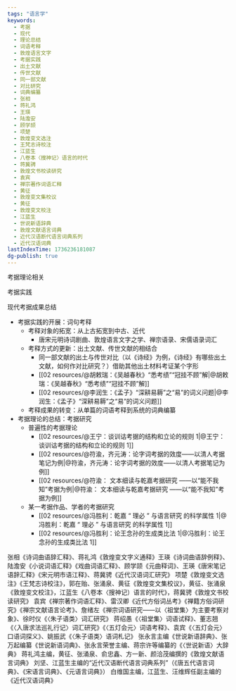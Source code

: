 ```yaml
---
tags: "语言学"
keywords:
  - 考据
  - 现代
  - 理论总结
  - 词语考释
  - 敦煌语言文字
  - 考据实践
  - 出土文献
  - 传世文献
  - 同一部文献
  - 对比研究
  - 词典编纂
  - 张相
  - 蒋礼鸿
  - 王瑛
  - 陆澹安
  - 顾学颉
  - 项楚
  - 敦煌变文选注
  - 王梵志诗校注
  - 江蓝生
  - 八卷本〈搜神记〉语言的时代
  - 蒋冀骋
  - 敦煌文书校读研究
  - 袁宾
  - 禅宗著作词语汇释
  - 黄征
  - 敦煌变文集校议
  - 黄征
  - 敦煌变文校注
  - 江蓝生
  - 世说新语辞典
  - 敦煌文献语言词典
  - 近代汉语断代语言词典系列
  - 近代汉语词典
lastIndexTime: 1736236181087
dg-publish: true
---
```

考据理论相关



考据实践



现代考据成果总结

* 考据实践的开展：词句考释
	* 考释对象的拓宽：从上古拓宽到中古、近代
		* 唐宋元明诗词剧曲、敦煌语言文字之学、禅宗语录、宋儒语录词汇
	* 考释方式的更新：出土文献、传世文献的相结合
		* 同一部文献的出土与传世对比（以《诗经》为例，《诗经》有哪些出土文献，如何作对比研究？）借助其他出土材料考证某个字形
		* [[02 resources/@胡敕瑞：《吴越春秋》“悉考绩”“冠挂不顾”解\|@胡敕瑞：《吴越春秋》“悉考绩”“冠挂不顾”解]]
		* [[02 resources/@李润生：《孟子》“深耕易耨”之“易”的词义问题\|@李润生：《孟子》“深耕易耨”之“易”的词义问题]]
	* 考释成果的转变：从单篇的词语考释到系统的词典编纂
* 考据理论的总结：考据研究
	* 普遍性的考据理论
		* [[02 resources/@王宁：谈训诂考据的结构和立论的规则 1\|@王宁：谈训诂考据的结构和立论的规则 1]]
		* [[02 resources/@符渝，齐元涛：论字词考据的效度——以清人考据笔记为例\|@符渝，齐元涛：论字词考据的效度——以清人考据笔记为例]]
		* [[02 resources/@符渝：  文本细读与乾嘉考据研究 ——以“能不我知”考据为例\|@符渝：  文本细读与乾嘉考据研究 ——以“能不我知”考据为例]]
	* 某一考据作品、学者的考据研究
		* [[02 resources/@冯胜利：乾嘉 “ 理必 ” 与语言研究 的科学属性 1\|@冯胜利：乾嘉 “ 理必 ” 与语言研究 的科学属性 1]]
		* [[02 resources/@冯胜利：论王念孙的生成类比法 1\|@冯胜利：论王念孙的生成类比法 1]]

张相《诗词曲语辞汇释》、蒋礼鸿《敦煌变文字义通释》王瑛《诗词曲语辞例释》、陆澹安《小说词语汇释》《戏曲词语汇释》、顾学颉《元曲释词》、王瑛《唐宋笔记语辞汇释》《宋元明市语江释》、蒋冀骋《近代汉语词汇研究》
项楚《敦煌变文选注》《王梵志诗校注》，郭在贻、张涌泉、黄征《敦煌变文集校议》，黄征、张涌泉《敦煌变文校注》，江蓝生《八卷本〈搜神记）语言的时代》，蒋冀骋《敦煌文书校读研究》
袁宾《禅宗著作词语汇释》、雷汉卿《近代方俗词丛考》《禅籍方俗词研究》《禅宗文献语言论考》、詹绪左《禅宗词语研究——以〈祖堂集〉为主要考察对象》、徐时仪《〈朱子语类〉词汇研究》
蒋绍愚《〈祖堂集〉词语试释》、董志翘《〈入唐求法巡礼行记〉词汇研究》《〈五灯会元〉词语考释》、袁宾《〈五灯会元〉口语词探义》、姚振武《〈朱子语类〉语词札记》
张永言主编《世说新语辞典》、张万起编纂《世说新语词典》、张永言荣誉主编、蒋宗许等编纂的《〈世说新语〉大辞典》
蒋礼鸿主编，黄征、张涌泉、俞忠鑫、方一新、颜洽茂编撰的《敦煌文献语言词典》
刘坚、江蓝生主编的“近代汉语断代语言词典系列”（《唐五代语言词典》、《宋语言词典》、《元语言词典》）
白维国主编，江蓝生、汪维辉任副主编的《近代汉语词典》
